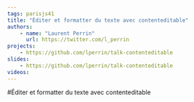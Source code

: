 ```yaml
---
tags: parisjs41
title: "Éditer et formatter du texte avec contenteditable"
authors:
    - name: "Laurent Perrin"
      url: https://twitter.com/l_perrin
projects:
    - https://github.com/lperrin/talk-contenteditable
slides:
    - https://github.com/lperrin/talk-contenteditable
videos:
---
```

#Éditer et formatter du texte avec contenteditable
